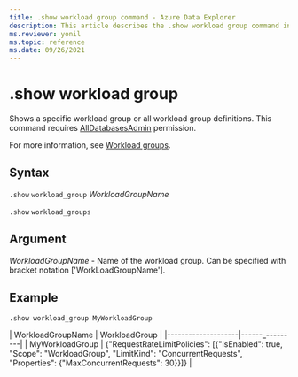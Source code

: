 ```yaml
---
title: .show workload group command - Azure Data Explorer
description: This article describes the .show workload group command in Azure Data Explorer.
ms.reviewer: yonil
ms.topic: reference
ms.date: 09/26/2021
---
```

# .show workload group

Shows a specific workload group or all workload group definitions. This command requires [AllDatabasesAdmin](access-control/role-based-access-control.md) permission.

For more information, see [Workload groups](workload-groups.md).

## Syntax

`.show` `workload_group` *WorkloadGroupName*

`.show` `workload_groups`

## Argument

*WorkloadGroupName* - Name of the workload group. Can be specified with bracket notation ['WorkLoadGroupName'].

## Example

```kusto
.show workload_group MyWorkloadGroup
```

| WorkloadGroupName  | WorkloadGroup  |
|--------------------|------_---------|
| MyWorkloadGroup    | {"RequestRateLimitPolicies": [{"IsEnabled": true, "Scope": "WorkloadGroup", "LimitKind": "ConcurrentRequests", "Properties": {"MaxConcurrentRequests": 30}}]} |
